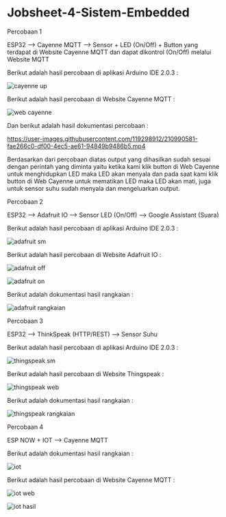 # Jobsheet-4-Sistem-Embedded


Percobaan 1

ESP32 --> Cayenne MQTT --> Sensor + LED (On/Off) + Button yang terdapat di Website Cayenne MQTT dan dapat dikontrol (On/Off) melalui Website MQTT




Berikut adalah hasil percobaan di aplikasi Arduino IDE 2.0.3 : 




![cayenne up](https://user-images.githubusercontent.com/119298912/210989752-9aa245c3-832e-4225-b953-f0b8d4513d05.jpg)




Berikut adalah hasil percobaan di Website Cayenne MQTT :



![web cayenne](https://user-images.githubusercontent.com/119298912/210989987-140175a7-2537-47ef-b9e0-0ae38f7b8264.jpg)




Dan berikut adalah hasil dokumentasi percobaan :




https://user-images.githubusercontent.com/119298912/210990581-fae266c0-df00-4ec5-ae61-94849b9486b5.mp4





Berdasarkan dari percobaan diatas output yang dihasilkan sudah sesuai dengan perintah yang diminta yaitu ketika kami klik button di Web Cayenne untuk menghidupkan LED maka LED akan menyala dan pada saat kami klik button di Web Cayenne untuk mematikan LED maka LED akan mati, juga untuk sensor suhu sudah menyala dan mengeluarkan output. 



Percobaan 2 


ESP32 --> Adafruit IO --> Sensor LED (On/Off) --> Google Assistant (Suara)



Berikut adalah hasil percobaan di aplikasi Arduino IDE 2.0.3 : 




![adafruit sm](https://user-images.githubusercontent.com/119298912/210993851-3f4e27a8-3da9-49f2-8f48-9c88a7d97578.jpg)



Berikut adalah hasil percobaan di Website Adafruit IO :



![adafruit off](https://user-images.githubusercontent.com/119298912/210997337-17bba31a-6eab-4ada-bb4d-d7535db3e197.png)




![adafruit on](https://user-images.githubusercontent.com/119298912/210997449-0894ba7a-e4aa-4913-a28c-37ae14cd2fcd.png)



Berikut adalah dokumentasi hasil rangkaian :



![adafruit rangkaian](https://user-images.githubusercontent.com/119298912/210998051-cd84114a-d127-48d6-8302-2f95f6e35ab9.png)



Percobaan 3 



ESP32 --> ThinkSpeak (HTTP/REST) --> Sensor Suhu


Berikut adalah hasil percobaan di aplikasi Arduino IDE 2.0.3 : 




![thingspeak sm](https://user-images.githubusercontent.com/119298912/210998524-b48a4dce-5210-4e00-a704-a48ade8a6abb.jpg)




Berikut adalah hasil percobaan di Website Thingspeak :




![thingspeak web](https://user-images.githubusercontent.com/119298912/210998647-01f2c233-b3b3-4919-b89f-aa32331289e3.jpg)



Berikut adalah dokumentasi hasil rangkaian :




![thingspeak rangkaian](https://user-images.githubusercontent.com/119298912/210999120-44401f34-ae46-4804-9c62-02d3731085c0.jpg)




Percobaan 4 


ESP NOW + IOT --> Cayenne MQTT



Berikut adalah dokumentasi hasil rangkaian : 




![iot](https://user-images.githubusercontent.com/119298912/210999472-9a94dadd-f8a7-463e-9f8b-96ad954459f0.jpg)



Berikut adalah hasil percobaan di Website Cayenne MQTT :



![iot web](https://user-images.githubusercontent.com/119298912/211000364-ef342133-31c0-48ca-86c2-9695c20789df.jpg)




![iot hasil](https://user-images.githubusercontent.com/119298912/211000568-554928b8-c2c9-4db8-99e0-325e29696922.png)






